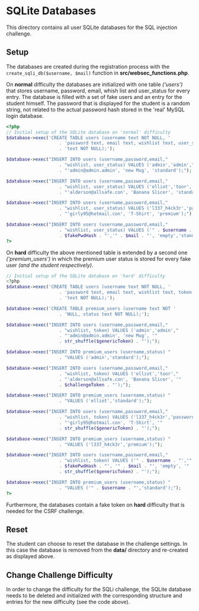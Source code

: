 # SQLite Databases

This directory contains all user SQLite databases for the SQL injection challenge.

## Setup

The databases are created during the registration process with the ```create_sqli_db($username, $mail)``` function in **src/websec_functions.php**.

On **normal** difficulty the databases are initialized with one table *('users')* that stores username, password, email, whish list and user_status for every entry. The database is filled with a set of fake users and an entry for the student himself. The password that is displayed for the student is a random string, not related to the actual password hash stored in the 'real' MySQL login database.

```php
<?php
// Initial setup of the SQLite database on 'normal' difficulty
$database->exec('CREATE TABLE users (username text NOT NULL, '
                    . 'password text, email text, wishlist text, user_status '
                    . 'text NOT NULL);');

$database->exec("INSERT INTO users (username,password,email,"
                    . "wishlist, user_status) VALUES ('admin','admin',"
                    . "'admin@admin.admin', 'new Mug', 'standard');");

$database->exec("INSERT INTO users (username,password,email,"
                    . "wishlist, user_status) VALUES ('elliot','toor', "
                    . "'alderson@allsafe.con', 'Banana Slicer', 'standard');");

$database->exec("INSERT INTO users (username,password,email,"
                    . "wishlist, user_status) VALUES ('l337_h4ck3r','password123',"
                    . "'girly95@hotmail.con', 'T-Shirt', 'premium');");

$database->exec("INSERT INTO users (username,password,email,"
                    . "wishlist, user_status) VALUES ('" . $username . "','"
                    . $fakePwdHash . "','" . $mail . "', 'empty','standard');");
?>
```

On **hard** difficulty the above mentioned table is extended by a second one *('premium_users')* in which the premium user status is stored for every fake user *(and the student respectively)*.

```php
// Initial setup of the SQLite database on 'hard' difficulty
<?php
$database->exec('CREATE TABLE users (username text NOT NULL, '
                    . 'password text, email text, wishlist text, token '
                    . 'text NOT NULL);');

$database->exec('CREATE TABLE premium_users (username text NOT '
                    . 'NULL, status text NOT NULL);');

$database->exec("INSERT INTO users (username,password,email,"
                    . "wishlist, token) VALUES ('admin','admin',"
                    . "'admin@admin.admin', 'new Mug', '"
                    . str_shuffle($genericToken) . "');");

$database->exec("INSERT INTO premium_users (username,status) "
                    . "VALUES ('admin','standard');");

$database->exec("INSERT INTO users (username,password,email,"
                    . "wishlist, token) VALUES ('elliot','toor',"
                    . "'alderson@allsafe.con', 'Banana Slicer', '"
                    . $challengeToken . "');");

$database->exec("INSERT INTO premium_users (username,status) "
                    . "VALUES ('elliot','standard');");

$database->exec("INSERT INTO users (username,password,email,"
                    . "wishlist, token) VALUES ('l337_h4ck3r','password123',"
                    . "'girly95@hotmail.con', 'T-Shirt', '"
                    . str_shuffle($genericToken) . "');");

$database->exec("INSERT INTO premium_users (username,status) "
                    . "VALUES ('l337_h4ck3r','premium');");

$database->exec("INSERT INTO users (username,password,email,"
                    . "wishlist, token) VALUES ('" . $username . "','"
                    . $fakePwdHash . "', '" . $mail . "', 'empty', '"
                    . str_shuffle($genericToken) . "');");

$database->exec("INSERT INTO premium_users (username,status) "
                    . "VALUES ('" . $username . "','standard');");
?>
```

Furthermore, the databases contain a fake token on **hard** difficulty that is needed for the CSRF challenge.

## Reset
The student can choose to reset the database in the challenge settings. In this case the database is removed from the **data/** directory and re-created as displayed above.


## Change Challenge Difficulty

In order to change the difficulty for the SQLi challenge, the SQLite database needs to be deleted and initialized with the corresponding structure and entries for the new difficulty (see the code above).
